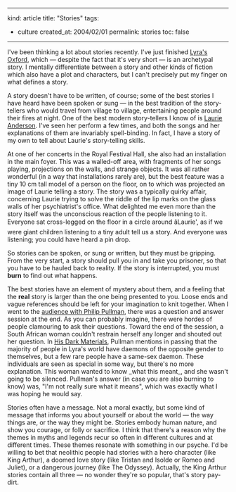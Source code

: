 -----
kind: article
title: "Stories"
tags:
- culture
created_at: 2004/02/01
permalink: stories
toc: false
-----

<p>I've been thinking a lot about stories recently. I've just finished <a href="http://www.amazon.co.uk/exec/obidos/ASIN/0385606990/ref=sr_aps_books_1_1/202-6590887-8842204" title="Lyra's Oxford by Philip Pullman at Amazon.co.uk">Lyra's Oxford</a>, which &mdash; despite the fact that it's very short &mdash; is an archetypal story. I mentally differentiate between a story and other kinds of fiction which also have a plot and characters, but I can't precisely put my finger on what defines a story.</p>

<p>A story doesn't have to be written, of course; some of the best stories I have heard have been spoken or sung &mdash; in the best tradition of the story-tellers who would travel from village to village, entertaining people around their fires at night. One of the best modern story-tellers I know of is <a href="http://www.laurieanderson.com/" title="Official Laurie Anderson site">Laurie Anderson</a>. I've seen her perform a few times, and both the songs and her explanations of them are invariably spell-binding. In fact, I have a story of my own to tell about Laurie's story-telling skills.</p>

<p>At one of her concerts in the Royal Festival Hall, she also had an installation in the main foyer. This was a walled-off area, with fragments of her songs playing, projections on the walls, and strange objects. It was all rather wonderful (in a way that installations rarely are), but the best feature was a tiny 10 cm tall model of a person on the floor, on to which was projected an image of Laurie telling a story. The story was a typically quirky affair, concerning Laurie trying to solve the riddle of the lip marks on the glass walls of her psychiatrist's office. What delighted me even more than the story itself was the unconscious reaction of the people listening to it. Everyone sat cross-legged on the floor in a circle around âLaurie', as if we were giant children listening to a tiny adult tell us a story. And everyone was listening; you could have heard a pin drop.</p>

<p>So stories can be spoken, or sung or written, but they must be gripping. From the very start, a story should pull you in and take you prisoner, so that you have to be hauled back to reality. If the story is interrupted, you must <strong>burn</strong> to find out what happens.</p>

<p>The best stories have an element of mystery about them, and a feeling that the <strong>real</strong> story is larger than the one being presented to you. Loose ends and vague references should be left for your imagination to knit together. When I went to the <a href="http://www.rousette.org.uk/mt-static/blog/archives/000499.html" title="An audience with Philip Pullman">audience with Philip Pullman</a>, there was a question and answer session at the end. As you can probably imagine, there were hordes of people clamouring to ask their questions. Toward the end of the session, a South African woman couldn't restrain herself any longer and shouted out her question. In <a href="http://www.amazon.co.uk/exec/obidos/ASIN/0439981824/qid=1075659533/sr=2-2/ref=sr_2_11_2/202-6590887-8842204" title="His Dark Materials by Philip Pullman on Amazon.co.uk">His Dark Materials</a>, Pullman mentions in passing that the majority of people in Lyra's world have daemons of the opposite gender to themselves, but a few rare people have a same-sex daemon. These individuals are seen as special in some way, but there's no more explanation. This woman wanted to know _what this meant_, and she wasn't going to be silenced. Pullman's answer (in case you are also burning to know) was, "I'm not really sure what it means", which was exactly what I was hoping he would say. </p>

<p>Stories often have a message. Not a moral exactly, but some kind of message that informs you about yourself or about the world &mdash; the way things are, or the way they might be. Stories embody human nature, and show you courage, or folly or sacrifice. I think that there's a reason why the themes in myths and legends recur so often in different cultures and at different times. These themes resonate with something in our psyche. I'd be willing to bet that neolithic people had stories with a hero character (like King Arthur), a doomed love story (like Tristan and Isolde or Romeo and Juliet), or a dangerous journey (like The Odyssey). Actually, the King Arthur stories contain all three &mdash; no wonder they're so popular, that's story pay-dirt.</p>
